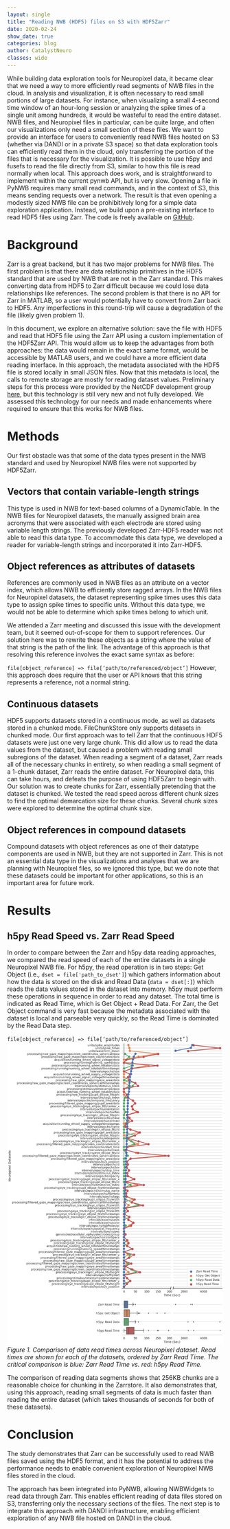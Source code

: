 ```yaml
---
layout: single
title: "Reading NWB (HDF5) files on S3 with HDF5Zarr"
date: 2020-02-24
show_date: true
categories: blog
author: CatalystNeuro
classes: wide
---
```


While building data exploration tools for Neuropixel data, it became clear that we need a way to more efficiently read segments of NWB files in the cloud. In analysis and visualization, it is often necessary to read small portions of large datasets. For instance, when visualizing a small 4-second time window of an hour-long session or analyzing the spike times of a single unit among hundreds, it would be wasteful to read the entire dataset. NWB files, and Neuropixel files in particular, can be quite large, and often our visualizations only need a small section of these files. We want to provide an interface for users to conveniently read NWB files hosted on S3 (whether via DANDI or in a private S3 space) so that data exploration tools can efficiently read them in the cloud, only transferring the portion of the files that is necessary for the visualization. It is possible to use h5py and fusefs to read the file directly from S3, similar to how this file is read normally when local. This approach does work, and is straightforward to implement within the current pynwb API, but is very slow. Opening a file in PyNWB requires many small read commands, and in the context of S3, this means sending requests over a network. The result is that even opening a modestly sized NWB file can be prohibitively long for a simple data exploration application. Instead, we build upon a pre-existing interface to read HDF5 files using Zarr. The code is freely available on [GitHub](https://github.com).

# Background

Zarr is a great backend, but it has two major problems for NWB files. The first problem is that there are data relationship primitives in the HDF5 standard that are used by NWB that are not in the Zarr standard. This makes converting data from HDF5 to Zarr difficult because we could lose data relationships like references. The second problem is that there is no API for Zarr in MATLAB, so a user would potentially have to convert from Zarr back to HDF5. Any imperfections in this round-trip will cause a degradation of the file (likely given problem 1).

In this document, we explore an alternative solution: save the file with HDF5 and read that HDF5 file using the Zarr API using a custom implementation of the HDF5Zarr API. This would allow us to keep the advantages from both approaches: the data would remain in the exact same format, would be accessible by MATLAB users, and we could have a more efficient data reading interface. In this approach, the metadata associated with the HDF5 file is stored locally in small JSON files. Now that this metadata is local, the calls to remote storage are mostly for reading dataset values. Preliminary steps for this process were provided by the NetCDF development group [here](https://example.com), but this technology is still very new and not fully developed. We assessed this technology for our needs and made enhancements where required to ensure that this works for NWB files.

# Methods

Our first obstacle was that some of the data types present in the NWB standard and used by Neuropixel NWB files were not supported by HDF5Zarr.

## Vectors that contain variable-length strings

This type is used in NWB for text-based columns of a DynamicTable. In the NWB files for Neuropixel datasets, the manually assigned brain area acronyms that were associated with each electrode are stored using variable length strings. The previously developed Zarr-HDF5 reader was not able to read this data type. To accommodate this data type, we developed a reader for variable-length strings and incorporated it into Zarr-HDF5.

## Object references as attributes of datasets

References are commonly used in NWB files as an attribute on a vector index, which allows NWB to efficiently store ragged arrays. In the NWB files for Neuropixel datasets, the dataset representing spike times uses this data type to assign spike times to specific units. Without this data type, we would not be able to determine which spike times belong to which unit.

We attended a Zarr meeting and discussed this issue with the development team, but it seemed out-of-scope for them to support references. Our solution here was to rewrite these objects as a string where the value of that string is the path of the link. The advantage of this approach is that resolving this reference involves the exact same syntax as before:

`file[object_reference] => file[‘path/to/referenced/object’]`
However, this approach does require that the user or API knows that this string represents a reference, not a normal string.

## Continuous datasets

HDF5 supports datasets stored in a continuous mode, as well as datasets stored in a chunked mode. FileChunkStore only supports datasets in chunked mode. Our first approach was to tell Zarr that the continuous HDF5 datasets were just one very large chunk. This did allow us to read the data values from the dataset, but caused a problem with reading small subregions of the dataset. When reading a segment of a dataset, Zarr reads all of the necessary chunks in entirety, so when reading a small segment of a 1-chunk dataset, Zarr reads the entire dataset. For Neuropixel data, this can take hours, and defeats the purpose of using HDF5Zarr to begin with. Our solution was to create chunks for Zarr, essentially pretending that the dataset is chunked. We tested the read speed across different chunk sizes to find the optimal demarcation size for these chunks. Several chunk sizes were explored to determine the optimal chunk size.

## Object references in compound datasets

Compound datasets with object references as one of their datatype components are used in NWB, but they are not supported in Zarr. This is not an essential data type in the visualizations and analyses that we are planning with Neuropixel files, so we ignored this type, but we do note that these datasets could be important for other applications, so this is an important area for future work.

# Results

## h5py Read Speed vs. Zarr Read Speed

In order to compare between the Zarr and h5py data reading approaches, we compared the read speed of each of the entire datasets in a single Neuropixel NWB file. For h5py, the read operation is in two steps: Get Object (i.e., `dset = file['path_to_dset']`) which gathers information about how the data is stored on the disk and Read Data (`data = dset[:]`) which reads the data values stored in the dataset into memory. h5py must perform these operations in sequence in order to read any dataset. The total time is indicated as Read Time, which is Get Object + Read Data. For Zarr, the Get Object command is very fast because the metadata associated with the dataset is local and parseable very quickly, so the Read Time is dominated by the Read Data step.

`file[object_reference] => file[‘path/to/referenced/object’]`
![Comparison of data read times across Neuropixel dataset](/assets/images/zarr-read-time.png)
*Figure 1. Comparison of data read times across Neuropixel dataset. Read times are shown for each of the datasets, ordered by Zarr Read Time. The critical comparison is blue: Zarr Read Time vs. red: h5py Read Time.*

The comparison of reading data segments shows that 256KB chunks are a reasonable choice for chunking in the Zarrstore. It also demonstrates that, using this approach, reading small segments of data is much faster than reading the entire dataset (which takes thousands of seconds for both of these datasets).

# Conclusion

The study demonstrates that Zarr can be successfully used to read NWB files saved using the HDF5 format, and it has the potential to address the performance needs to enable convenient exploration of Neuropixel NWB files stored in the cloud.

The approach has been integrated into PyNWB, allowing NWBWidgets to read data through Zarr. This enables efficient reading of data files stored on S3, transferring only the necessary sections of the files. The next step is to integrate this approach with DANDI infrastructure, enabling efficient exploration of any NWB file hosted on DANDI in the cloud.